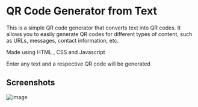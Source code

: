 # QR Code Generator from Text

This is a simple QR code generator that converts text into QR codes. It allows you to easily generate QR codes for different types of content, such as URLs, messages, contact information, etc.

Made using HTML , CSS and Javascript

Enter any text and a respective QR code will be generated

## Screenshots

![image](https://github.com/PoulavBhowmick03/Dev-Geeks/assets/133862694/f5be8b72-7f5f-44a5-a9b9-e3d43afbd4de)
